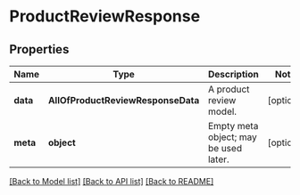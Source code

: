 # ProductReviewResponse

## Properties
Name | Type | Description | Notes
------------ | ------------- | ------------- | -------------
**data** | **AllOfProductReviewResponseData** | A product review model. | [optional] 
**meta** | **object** | Empty meta object; may be used later. | [optional] 

[[Back to Model list]](../../README.md#documentation-for-models) [[Back to API list]](../../README.md#documentation-for-api-endpoints) [[Back to README]](../../README.md)

